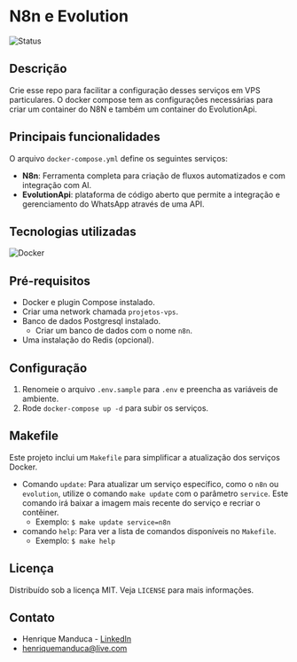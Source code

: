 # N8n e Evolution

![Status](https://img.shields.io/badge/Status-Em%20Desenvolvimento-yellow)

## Descrição

Crie esse repo para facilitar a configuração desses serviços em VPS particulares. O docker compose tem as configurações necessárias para criar um container do N8N e também um container do EvolutionApi.

## Principais funcionalidades

O arquivo `docker-compose.yml` define os seguintes serviços:

- **N8n**: Ferramenta completa para criação de fluxos automatizados e com integração com AI.
- **EvolutionApi**: plataforma de código aberto que permite a integração e gerenciamento do WhatsApp através de uma API.

## Tecnologias utilizadas

![Docker](https://img.shields.io/badge/docker-257bd6?style=for-the-badge&logo=docker&logoColor=white)

## Pré-requisitos

- Docker e plugin Compose instalado.
- Criar uma network chamada `projetos-vps`.
- Banco de dados Postgresql instalado.
	- Criar um banco de dados com o nome `n8n`.
- Uma instalação do Redis (opcional).

## Configuração

1. Renomeie o arquivo `.env.sample` para `.env` e preencha as variáveis de ambiente.
2. Rode `docker-compose up -d` para subir os serviços.

## Makefile

Este projeto inclui um `Makefile` para simplificar a atualização dos serviços Docker.

- Comando `update`:  Para atualizar um serviço específico, como o `n8n` ou `evolution`, utilize o comando `make update` com o parâmetro `service`. Este comando irá baixar a imagem mais recente do serviço e recriar o contêiner.
	- Exemplo: `$ make update service=n8n`
- comando  `help`: Para ver a lista de comandos disponíveis no `Makefile`.
	- Exemplo: `$ make help`

## Licença

Distribuído sob a licença MIT. Veja `LICENSE` para mais informações.

## Contato

- Henrique Manduca - [LinkedIn](https.linkedin.com/in/henrique-manduca)
- henriquemanduca@live.com

